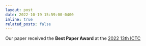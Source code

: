 ```yaml
---
layout: post
date: 2022-10-19 15:59:00-0400
inline: true
related_posts: false
---
```


Our paper received the **Best Paper Award** at the <a href= 'https://2022.ictc.org/proceeding'>2022 13th ICTC</a>



